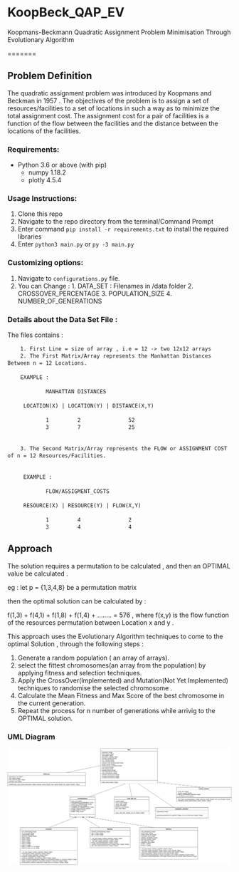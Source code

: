 # KoopBeck_QAP_EV
Koopmans-Beckmann Quadratic Assignment Problem Minimisation Through Evolutionary Algorithm


=======

## Problem Definition

The quadratic assignment problem was introduced by Koopmans and Beckman in 1957 . The objectives of the problem is to assign a set of resources/facilities to a set of locations in such a way as to minimize the total assignment cost. The assignment cost for a pair of facilities is a function of the flow between the facilities and the distance between the locations of the facilities.


### Requirements:
* Python 3.6 or above (with pip)
    * numpy 1.18.2
    * plotly 4.5.4


### Usage Instructions:
1. Clone this repo
2. Navigate to the repo directory from the terminal/Command Prompt
3. Enter command `pip install -r requirements.txt` to install the required libraries
4. Enter `python3 main.py` or `py -3 main.py `


### Customizing options:

1. Navigate to ` configurations.py ` file.
2. You can Change : 
        1. DATA_SET : Filenames in /data folder
        2. CROSSOVER_PERCENTAGE 
        3. POPULATION_SIZE
        4. NUMBER_OF_GENERATIONS


### Details about the Data Set File :

The files contains :

        1. First Line = size of array , i.e = 12 -> two 12x12 arrays
        2. The First Matrix/Array represents the Manhattan Distances Between n = 12 Locations.

        EXAMPLE :

                MANHATTAN DISTANCES 

         LOCATION(X) | LOCATION(Y) | DISTANCE(X,Y)

                1         2               52
                3         7               25    


        3. The Second Matrix/Array represents the FLOW or ASSIGNMENT COST of n = 12 Resources/Facilities.


         EXAMPLE :

                FLOW/ASSIGMENT_COSTS 

         RESOURCE(X) | RESOURCE(Y) | FLOW(X,Y)

                1         4               2
                3         4               4 

## Approach 

The solution requires a permutation to be calculated ,  and then an OPTIMAL value be calculated .

eg : let p = {1,3,4,8} be a permutation matrix

then the optimal solution can be calculated by : 

f(1,3) + f(4,1) + f(1,8) + f(1,4) + ........ = 576 , where f(x,y) is the flow function of the resources permutation between Location x and y .


This approach uses the Evolutionary Algorithm techniques to come to the optimal Solution , through the following steps :

1. Generate a random population ( an array of arrays).
2. select the fittest chromosomes(an array from the population) by applying fitness and selection techniques.
3. Apply the CrossOver(Implemented) and Mutation(Not Yet Implemented) techniques to randomise the selected chromosome .
4. Calculate the Mean Fitness and Max Score of the best chromosome in the current generation.
5. Repeat the process for n number of generations while arrivig to the OPTIMAL solution.

### UML Diagram
![UML Diagram](/images/uml.png)
